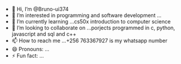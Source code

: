 - 👋 Hi, I’m @Bruno-ui374
- 👀 I’m interested in programming and software development ...
- 🌱 I’m currently learning ...cs50x introduction to computer science
- 💞️ I’m looking to collaborate on ...porjects programmed in c, python, javascript and sql and c++
- 📫 How to reach me ...+256 763367927 is my whatsapp number
- 😄 Pronouns: ...
- ⚡ Fun fact: ...

<!---
Bruno-ui374/Bruno-ui374 is a ✨ special ✨ repository because its `README.md` (this file) appears on your GitHub profile.
You can click the Preview link to take a look at your changes.
--->
